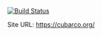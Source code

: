 [![Build Status](https://travis-ci.org/cubarco/cubarco.github.io.svg?branch=source)](https://travis-ci.org/cubarco/cubarco.github.io)

Site URL: https://cubarco.org/
